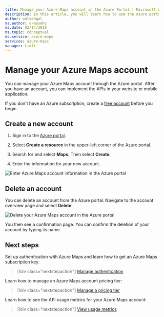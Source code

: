 ```yaml
---
title: Manage your Azure Maps account in the Azure Portal | Microsoft Azure Maps 
description: In this article, you will learn how to use the Azure portal to manage your Microsoft Azure Maps account.
author: walsehgal
ms.author: v-musehg
ms.date: 02/14/2019
ms.topic: conceptual
ms.service: azure-maps
services: azure-maps
manager: timlt
---
```


# Manage your Azure Maps account

You can manage your Azure Maps account through the Azure portal. After you have an account, you can implement the APIs in your website or mobile application.

If you don't have an Azure subscription, create a [free account](https://azure.microsoft.com/free/?WT.mc_id=A261C142F) before you begin.

## Create a new account

1. Sign in to the [Azure portal](https://portal.azure.com).

2. Select **Create a resource** in the upper-left corner of the Azure portal.

3. Search for and select **Maps**. Then select **Create**.

4. Enter the information for your new account.

![Enter Azure Maps account information in the Azure portal](./media/how-to-manage-account-keys/new-account-portal.png)

## Delete an account

You can delete an account from the Azure portal. Navigate to the account overview page and select **Delete**.

![Delete your Azure Maps account in the Azure portal](./media/how-to-manage-account-keys/account-delete-portal.png)

You then see a confirmation page. You can confirm the deletion of your account by typing its name.

## Next steps

Set up authentication with Azure Maps and learn how to get an Azure Maps subscription key:
> [!div class="nextstepaction"]
> [Manage authentication](how-to-manage-authentication.md)

Learn how to manage an Azure Maps account pricing tier:
> [!div class="nextstepaction"]	
> [Manage a pricing tier](how-to-manage-pricing-tier.md)

Learn how to see the API usage metrics for your Azure Maps account:
> [!div class="nextstepaction"]	
> [View usage metrics](how-to-view-api-usage.md)
